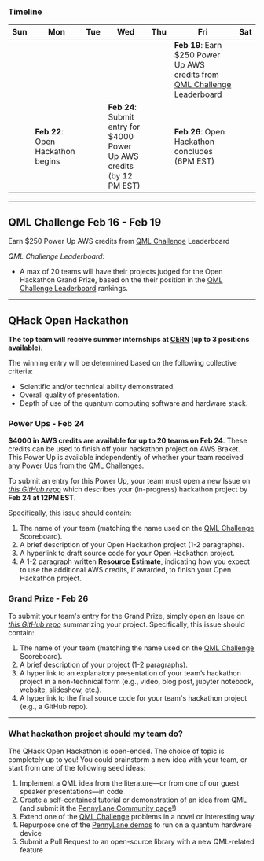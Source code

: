 
### Timeline

| Sun | Mon | Tue | Wed | Thu | Fri  | Sat |
|---|---|---|---|---|---|---|
|   |   |   |   |   | **Feb 19**: Earn $250 Power Up AWS credits from [QML Challenge](QML_Challenges.md) Leaderboard |   |
|   | **Feb 22**: Open Hackathon begins |   | **Feb 24**: Submit entry for $4000 Power Up AWS credits (by 12 PM EST) |   | **Feb 26**: Open Hackathon concludes (6PM EST) |  |

---

## QML Challenge Feb 16 - Feb 19
Earn $250 Power Up AWS credits from [QML Challenge](QML_Challenges.md) Leaderboard

*QML Challenge Leaderboard*:
- A max of 20 teams will have their projects judged for the Open Hackathon Grand Prize, based on the their position in the 
[QML Challenge Leaderboard](QML_Challenges.md) rankings. 


---
## QHack Open Hackathon

**The top team will receive summer internships at [CERN](https://home.cern/) (up to 3 positions available)**. 

The winning entry will be determined based on the following collective criteria:
- Scientific and/or technical ability demonstrated.
- Overall quality of presentation.
- Depth of use of the quantum computing software and hardware stack.

### Power Ups - Feb 24 

**$4000 in AWS credits are available for up to 20 teams on Feb 24**. 
These credits can be used to finish off your hackathon project on AWS Braket. This Power Up is available independently of whether your team received any Power Ups from the QML Challenges.

To submit an entry for this Power Up, your team must open a new Issue on *[this GitHub repo](https://github.com/XanaduAI/QHack/issues/new?assignees=&labels=Power+Up&template=open-hackathon-power-up-entry.md&title=%5BPower+Up%5D+Your+Project+Title)* 
which describes your (in-progress) hackathon project by **Feb 24 at 12PM EST**. 

Specifically, this issue should contain:

1. The name of your team (matching the name used on the [QML Challenge](QML_Challenges.md) Scoreboard).
2. A brief description of your Open Hackathon project (1-2 paragraphs).
3. A hyperlink to draft source code for your Open Hackathon project.
4. A 1-2 paragraph written **Resource Estimate**, indicating how you expect to use the additional AWS credits, if awarded, to finish your Open Hackathon project.


### Grand Prize - Feb 26

To submit your team's entry for the Grand Prize, simply open an Issue on *[this GitHub repo](https://github.com/XanaduAI/QHack/issues/new?assignees=&labels=submission&template=open-hackathon-final-submission.md&title=%5BENTRY%5D+Your+Project+Title)* summarizing your project.
Specifically, this issue should contain:

1. The name of your team (matching the name used on the [QML Challenge](QML_Challenges.md) Scoreboard).
2. A brief description of your project (1-2 paragraphs).
3. A hyperlink to an explanatory presentation of your team’s hackathon project in a non-technical form (e.g., video, blog post, jupyter notebook, website, slideshow, etc.).
4. A hyperlink to the final source code for your team's hackathon project (e.g., a GitHub repo).

---

### What hackathon project should my team do?

The QHack Open Hackathon is open-ended. The choice of topic is completely up to you! 
You could brainstorm a new idea with your team, or start from one of the following seed ideas:

1. Implement a QML idea from the literature—or from one of our guest speaker presentations—in code
2. Create a self-contained tutorial or demonstration of an idea from QML (and submit it the 
[PennyLane Community page](https://pennylane.ai/qml/demos_community.html)!)
3. Extend one of the [QML Challenge](QML_Challenges.md) problems in a novel or interesting way
4. Repurpose one of the [PennyLane demos](https://pennylane.ai/qml/demonstrations.html) to run on a quantum hardware device 
5. Submit a Pull Request to an open-source library with a new QML-related feature

